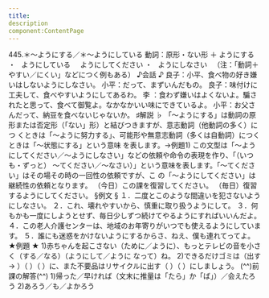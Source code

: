 ```yaml
---
title:
description
component:ContentPage
---
```



445.＊～ようにする／＊～ようにしている
動詞：原形・ない形 ＋ ようにする ・
  ようにしている  
  ようにしてください ・
  ようにしなさい  
（注：「動詞＋やすい／にくい」などにつく例もある）
♪会話 ♪
良子：小平、食べ物の好き嫌いはしないようにしなさい。 小平：だって、まずいんだもの。 良子：味付けに工夫して、食べやすいようにしてあるわ。
李 ：食わず嫌いはよくないよ。騙されたと思って、食べて御覧よ。なかなかいい味にできているよ。 小平：お父さんだって、納豆を食べないじゃないか。
♯解説 ♭
「～ようにする」は動詞の原形または否定形（「ない」形）と結びつきますが、意志動詞（他動詞の多く）につ くときは「～ように努力する」、可能形や無意志動詞（多くは自動詞）につくときは「～状態にする」という意味 を表します。→例題1)
この文型は「～ようにしてください／～ようにしなさい」などの依頼や命令の表現を作り、「（いつも・ずっと）
～てください／～なさい）」という意味を表します。「～てください」はその場その時の一回性の依頼ですが、こ の「～ようにしてください」は継続性の依頼となります。
（今日）この課を復習してください。
（毎日）復習するようにしてください。
§例文 §
１．二度とこのような間違いを犯さないようにしなさい。
２．これ、壊れやすいから、慎重に取り扱うようにして。
３．何もかも一度にしようとせず、毎日少しずつ続けてやるようにすればいいんだよ。
４．この老人介護センターは、地域のお年寄りがいつでも使えるようにしています。
５．誰にも迷惑をかけないようにするからさ、ねえ、僕も連れてってよ。
★例題 ★
1)赤ちゃんを起こさない（ために／ように）、もっとテレビの音を小さく（する／なる）（ようにして／ように なって）ね。
2)できるだけゴミは（出す→ ）（ ）（ ）に、また不要品はリサイクルに出す（ ）（ ）にしましょう。
(^^)前課の解答(^^)
1)帰った／早ければ（文末に推量は「たら」か「ば」）／会えたろう
2)あろう／も／よかろう
